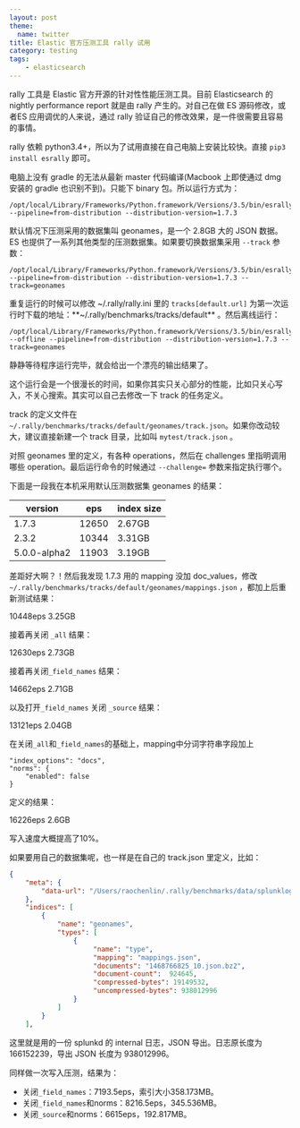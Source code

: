```yaml
---
layout: post
theme:
  name: twitter
title: Elastic 官方压测工具 rally 试用
category: testing
tags:
    - elasticsearch
---
```


rally 工具是 Elastic 官方开源的针对性性能压测工具。目前 Elasticsearch 的 nightly performance report 就是由 rally 产生的。对自己在做 ES 源码修改，或者ES 应用调优的人来说，通过 rally 验证自己的修改效果，是一件很需要且容易的事情。

rally 依赖 python3.4+，所以为了试用直接在自己电脑上安装比较快。直接 `pip3 install esrally` 即可。

电脑上没有 gradle 的无法从最新 master 代码编译(Macbook 上即使通过 dmg 安装的 gradle 也识别不到)。只能下 binary 包。所以运行方式为：

```
/opt/local/Library/Frameworks/Python.framework/Versions/3.5/bin/esrally --pipeline=from-distribution --distribution-version=1.7.3
```

默认情况下压测采用的数据集叫 geonames，是一个 2.8GB 大的 JSON 数据。ES 也提供了一系列其他类型的压测数据集。如果要切换数据集采用 `--track` 参数：

```
/opt/local/Library/Frameworks/Python.framework/Versions/3.5/bin/esrally --pipeline=from-distribution --distribution-version=1.7.3 --track=geonames
```

重复运行的时候可以修改 ~/.rally/rally.ini 里的 `tracks[default.url]` 为第一次运行时下载的地址：**~/.rally/benchmarks/tracks/default** 。然后离线运行：

```
/opt/local/Library/Frameworks/Python.framework/Versions/3.5/bin/esrally --offline --pipeline=from-distribution --distribution-version=1.7.3 --track=geonames
```

静静等待程序运行完毕，就会给出一个漂亮的输出结果了。

这个运行会是一个很漫长的时间，如果你其实只关心部分的性能，比如只关心写入，不关心搜索。其实可以自己去修改一下 track 的任务定义。

track 的定义文件在 `~/.rally/benchmarks/tracks/default/geonames/track.json`。如果你改动较大，建议直接新建一个 track 目录，比如叫 `mytest/track.json` 。

对照 geonames 里的定义，有各种 operations，然后在 challenges 里指明调用哪些 operation。最后运行命令的时候通过 `--challenge=` 参数来指定执行哪个。

下面是一段我在本机采用默认压测数据集 geonames 的结果：

version     |eps  |index size
------------|-----|------------
1.7.3       |12650|2.67GB
2.3.2       |10344|3.31GB
5.0.0-alpha2|11903|3.19GB

差距好大啊？！然后我发现 1.7.3 用的 mapping 没加 doc\_values，修改 `~/.rally/benchmarks/tracks/default/geonames/mappings.json` ，都加上后重新测试结果：

10448eps 3.25GB

接着再关闭 `_all` 结果：

12630eps 2.73GB

接着再关闭`_field_names` 结果：

14662eps 2.71GB

以及打开`_field_names` 关闭 `_source` 结果：

13121eps 2.04GB

在关闭`_all`和`_field_names`的基础上，mapping中分词字符串字段加上

```
"index_options": "docs",
"norms": {
    "enabled": false
}
```

定义的结果：

16226eps 2.6GB

写入速度大概提高了10%。

如果要用自己的数据集呢，也一样是在自己的 track.json 里定义，比如：

```JSON
{
    "meta": {
        "data-url": "/Users/raochenlin/.rally/benchmarks/data/splunklog/1468766825_10.json.bz2"
    },
    "indices": [
        {
            "name": "geonames",
            "types": [
                {
                     "name": "type",
                     "mapping": "mappings.json",
                     "documents": "1468766825_10.json.bz2",
                     "document-count":  924645,
                     "compressed-bytes": 19149532,
                     "uncompressed-bytes": 938012996
                }
            ]
        }
    ],
```

这里就是用的一份 splunkd 的 internal 日志，JSON 导出。日志原长度为 166152239，导出 JSON 长度为 938012996。

同样做一次写入压测，结果为：

* 关闭`_field_names`：7193.5eps，索引大小358.173MB。
* 关闭`_field_names`和norms：8216.5eps，345.536MB。
* 关闭`_source`和norms：6615eps，192.817MB。
